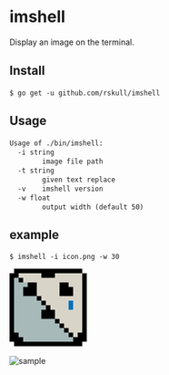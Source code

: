 # imshell

Display an image on the terminal.

## Install

```
$ go get -u github.com/rskull/imshell
```

## Usage

```
Usage of ./bin/imshell:
  -i string
        image file path
  -t string
        given text replace
  -v    imshell version
  -w float
        output width (default 50)
```

## example

```
$ imshell -i icon.png -w 30
```

![icon](https://github.com/rskull/imshell/blob/master/testdate/icon.png)

![sample](https://cloud.githubusercontent.com/assets/886268/19393757/142e6fb2-9271-11e6-8646-aa2f0b32bb82.png)
